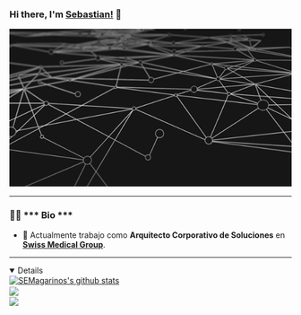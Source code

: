### Hi there, I'm [Sebastian!](https://smagarinos.com.ar) 👋

[![header](header.gif)](https://linkedin.com/in/smagarinos)


---
### 👨‍🚀 *** Bio ***

- 🏢 Actualmente trabajo como **Arquitecto Corporativo de Soluciones** en  **[Swiss Medical Group](https://swissmedical.com.ar)**.
<!-- - ⚙️ Uso a diario herramientas de ofimatica ``, `.ipynb`, `.ts` and **relevant technologies**. 
- 🌍 Soy **Flutter Community**.
- 🌱 Learning all about **Open Source**.
- 💬 Ask me about **Mobile Development** or... memes?
- ⚡️ Fun fact: I live ***alone***.
-->

---
<details open>
<a href="https://smagarinos.com.ar">
  <img align="center" src="https://github-readme-stats.vercel.app/api?username=SEMagarinos&show_icons=true&include_all_commits=true&theme=material-palenight" alt="SEMagarinos's github stats" />
</a>
<br>
<a href="https://smagarinos.com.ar">
  <!-- Change the `github-readme-stats.anuraghazra1.vercel.app` to `github-readme-stats.vercel.app`  -->
  <img align="center" src="https://github-readme-stats.vercel.app/api/top-langs/?username=SEMagarinos&layout=compact&theme=material-palenight" />
</a>
<br>
<a href="https://smagarinos.com.ar">
  <!-- Change the `github-readme-stats.anuraghazra1.vercel.app` to `github-readme-stats.vercel.app`  -->
  <img align="center" src="https://github-readme-stats.vercel.app/api/pin/?username=SEMagarinos&repo=github-readme-stats&theme=material-palenight" />
</a>    

</details>